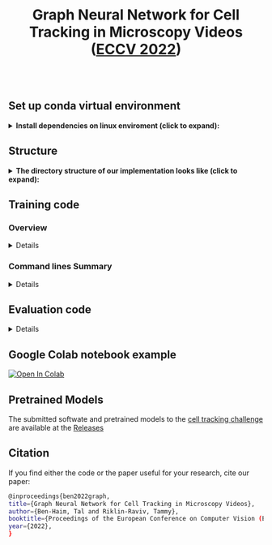 <div align="center">

# Graph Neural Network for Cell Tracking in Microscopy Videos ([ECCV 2022](https://www.springerprofessional.de/graph-neural-network-for-cell-tracking-in-microscopy-videos/23632850))
</div>

</div>
<br><br>

## Set up conda virtual environment
<details>
<summary><b>Install dependencies on linux enviroment (click to expand):</b></summary>
we provide conda envrioment setup dependencies - if you are not familiar with conda, please read about before starting

```yaml
# Enter to the code folder
cd cell-tracker-gnn

# create conda environment python=3.8 pytorch==1.8.0 torchvision==0.9.0 cudatoolkit=11.1 faiss-gpu pytorch-lightning==1.4.9
conda create --name cell-tracking-challenge --file requirements-conda.txt
conda activate cell-tracking-challenge

# install other requirements
pip install -r requirements.txt

# install other requirements
python setup.py install
```
</details>

## Structure
<details>
<summary><b>The directory structure of our implementation looks like (click to expand):</b></summary>

```
├── configs                 <- Hydra configuration files
│   ├── callbacks               <- Callbacks configs
│   ├── datamodule              <- Datamodule configs
│   ├── feat_extract            <- Feature extraction configs
│   ├── logger                  <- Logger configs
│   ├── metric_learning         <- Metric learning configs
│   ├── model                   <- Model configs
│   ├── trainer                 <- Trainer configs
│   │
│   ├── config.yaml             <- Main project configuration file
│
├── data                    <- Project data
│
├── logs                    <- Logs generated by Hydra and PyTorch Lightning loggers
│
├── outputs                 <- Outputs generated by Hydra and tensorboard loggers when training deep metric learning model
│
│
├── src
│   ├── callbacks                   <- Lightning callbacks
│   ├── datamodules                 <- Lightning datamodules and dataset files used
│   │   ├── datasets                             <- Graph Dataset implementation
│   │   │   └── graph_dataset.py                          <- Graph Dataset implementation
│   │   ├── extract_features                     <- Extract  features used for graph
│   │   │   ├── preprocess_seq2graph_2d.py                <- Extract  features for 2d dataset with full segmentation
│   │   │   ├── preprocess_seq2graph_3D.py                <- Extract  features for 3d dataset
│   │   │   └── preprocess_seq2graph_patch_based.py       <- Extract  features for 2d dataset with markers annotations
│   │   ├── celltrack_datamodule.py              <- Lightning datamodules implementing split for train, valid and test using separate sequences for each
│   │   └── celltrack_datamodule_mulSeq.py       <- Lightning datamodules implementing split for train, valid and test using combine sequences for each
│   │
│   ├── metrics                     <- Lightning metrics use to track performances
│   ├── models                      <- Lightning model + PyTorch models +  PyTorch Geometric model
│   │   ├── modules                             <- models implementation
│   │   │   ├── celltrack_model.py                        <- complete model implementation
│   │   │   ├── edge_mpnn.py                              <- Edge-oriented message passing implementation
│   │   │   ├── mlp.py                                    <- multilayer perceptron implementation
│   │   │   └── pdn_conv.py                               <- PDN-Conv implementation
│   │   └── celltrack_plmodel.py                <- Lightning model implementing training routine
│   ├── utils                   <- Utility scripts
│   │   └── utils.py                            <- Utils features
│   │
│   └── train.py                                <- Training pipeline
│
├── src_metric_learning
│   ├── Data               <- Data modules - datasets and sampler
│   │   ├── dataset_2D.py       <- Implemetation of 2D dataset
│   │   ├── dataset_3D.py       <- Implemetation of 3D dataset
│   │   └── sampler.py          <- Implemetation of sampler used for batch construction
│   ├── modules                 <- Pytorch models
│   │   ├── resnet_2d           <- Implemetation of ResNet for 2D dataset
│   │   │   ├── resnet.py             <- Final models
│   │   │   └── utils_resnet.py       <- Multiple ResNet blocks and models Implemetation
│   │   ├── resnet_3d           <- Implemetation of ResNet for 3D dataset
│   │   │   ├── resnet.py             <- Final models
│   └── └── └── utils_resnet.py       <- Multiple ResNet blocks and models Implemetation
│
├── LICENSE                 <- Attribution-NonCommercial 4.0 International
├── README.md               <- All information
│
├── requirements.txt              <- File for installing python dependencies (specification of dependencies)
├── requirements-conda.txt        <- File for conda environment creation (specification of dependencies)
│
├── run.py                             <- Run training of the complete model with any pipeline configuration of 'configs/config.yaml'
├── run_feat_extract.py                <- Run feature extraction pipeline 'configs/feat_extract/feat_extract.yaml' configuration file
└── run_train_metric_learning.py       <- Run training of any settings using 'configs/metric_learning/...' configuration files
```
</details>

## Training code

  
### Overview
<details>
  
Our code consists of 3 run files located on the 'home' directory of the project -```run.py```, ```run_feat_extract.py```, and ```run_train_metric_learning.py```- dividing our project into 3 parts namely 'complete model', 'feature extraction', and 'metric learning', respectively. An overview of each is provided in the next few sentences:
- **Metric Learning**: is responsible for training a model for extracting features using the Pytorch Metric Learning library and building using a separate source code.(see src_metric_learning in  [#Project Structure](#project-structure)). Before running this part, we should generate CSV files consisting of relevant information about the cells, used by the datasets in metric learning training.
- **Feature Extraction**: After training a discriminative model to extract features, we are extracting features used later to build our graphs.
- **Complete Model**: When all the required data is ready, we can use it to train a graph neural network model as presented in the main paper.
<br>
</details>
  
### Command lines Summary
 <details>

We summarize all the relevant command lines to produce a run, an explanation for each variable is provided in **Training code** Section below.
```yaml
 export CUDA_VISIBLE_DEVICES=0 # select GPU number

# run feat_extract for metric learning -
python run_feat_extract.py params.input_images="/allen/aics/assay-dev/users/Filip/Data/gnn-tracking/nucmorph_data/Training/goldilocks" params.input_masks="/allen/aics/assay-dev/users/Filip/Data/gnn-tracking/nucmorph_data/Training/goldilocks" params.input_seg="/allen/aics/assay-dev/users/Filip/Data/gnn-tracking/nucmorph_data/Training/goldilocks" params.output_csv="/allen/aics/assay-dev/users/Filip/Data/gnn-tracking/nucmorph_data/basic_features" params.sequences=['01'] params.seg_dir='_GT/TRA' params.basic=True

# run metric learning training -
python run_train_metric_learning.py dataset.kwargs.data_dir_img="/allen/aics/assay-dev/users/Filip/Data/gnn-tracking/nucmorph_data/Training/goldilocks" dataset.kwargs.data_dir_mask="/allen/aics/assay-dev/users/Filip/Data/gnn-tracking/nucmorph_data/Training/goldilocks" dataset.kwargs.dir_csv="/allen/aics/assay-dev/users/Filip/Data/gnn-tracking/nucmorph_data/basic_features/goldilocks" dataset.kwargs.subdir_mask='GT/TRA'

# run feat_extract for cell tracking training -
python run_feat_extract.py params.input_images="/allen/aics/assay-dev/users/Filip/Data/gnn-tracking/nucmorph_data/Training/goldilocks" params.input_masks="/allen/aics/assay-dev/users/Filip/Data/gnn-tracking/nucmorph_data/Training/goldilocks" params.input_seg="/allen/aics/assay-dev/users/Filip/Data/gnn-tracking/nucmorph_data/Training/goldilocks" params.output_csv="/allen/aics/assay-dev/users/Filip/Data/gnn-tracking/nucmorph_data/ct_features" params.sequences=['01']  params.seg_dir='_GT/TRA' params.basic=False params.input_model="/allen/aics/modeling/ritvik/projects/cell-tracker-gnn/outputs/2023-01-10/16-20-43/all_params.pth"

# cell tracking training run
python run.py datamodule.dataset_params.main_path="/allen/aics/assay-dev/users/Filip/Data/gnn-tracking/nucmorph_data/ct_features/goldilocks" datamodule.dataset_params.exp_name="2D_SIM"
```
</details>


## Evaluation code
<details>
 
To run evaluation, we provide an example script (submitted to CTC) and all the relevant files to run our code in ```src/inference``` folder, details below:
```
# our model needs CSVs, so let's create from image and segmentation.
python src/inference/preprocess_seq2graph_clean.py -cs 40 -ii "/allen/aics/assay-dev/users/Filip/Data/gnn-tracking/nucmorph_data/Test/goldilocks/01" -iseg "/allen/aics/assay-dev/users/Filip/Data/gnn-tracking/nucmorph_data/Test/goldilocks/01_GT/TRA" -im "/allen/aics/modeling/ritvik/projects/cell-tracker-gnn/outputs/2022-11-24/11-26-48/all_params.pth" -oc "/allen/aics/assay-dev/users/Filip/Data/gnn-tracking/nucmorph_data/Test/goldilocks/01_CSV"

# export pythonpath
export PYTHONPATH=.

# run the prediction
python src/inference/inference_clean.py -mp "/allen/aics/modeling/ritvik/projects/cell-tracker-gnn/logs/runs/2023-01-11/13-36-40/checkpoints/epoch=72.ckpt" -ns "01" -oc "/allen/aics/assay-dev/users/Filip/Data/gnn-tracking/nucmorph_data/Test/goldilocks/"

# postprocess
python src/inference/postprocess_clean.py -modality "2D" -iseg "/allen/aics/assay-dev/users/Filip/Data/gnn-tracking/nucmorph_data/Test/goldilocks/01_GT/TRA" -oi "/allen/aics/assay-dev/users/Filip/Data/gnn-tracking/nucmorph_data/Test/goldilocks/01_RES_inference"

rm -r "${DATASET}/${SEQUENCE}_CSV" "${DATASET}/${SEQUENCE}_RES_inference" "${DATASET}/${SEQUENCE}_SEG_RES"
```
You should create the same script as above with the relevant parameters to trained models (which are elaborated above how to produce), In comments, we explain each variable. Please refer to the main paper and read about the segmentation algorithms used.
Please refer to read about evaluation-methodology of the challenge here http://celltrackingchallenge.net/evaluation-methodology/ - it is also provided with the Command-line software packages that implement the TRA measure (publicly available in the link)

</details>

## Google Colab notebook example
 [![Open In Colab](https://colab.research.google.com/assets/colab-badge.svg)](https://colab.research.google.com/github/talbenha/cell-tracker-gnn/blob/main/notebooks/training_example.ipynb)
## Pretrained Models
  The submitted softwate and pretrained models to the [cell tracking challenge](http://celltrackingchallenge.net/) are available at the [Releases](https://github.com/talbenha/cell-tracker-gnn/releases)

## Citation
If you find either the code or the paper useful for your research, cite our paper:
```sh
@inproceedings{ben2022graph,
title={Graph Neural Network for Cell Tracking in Microscopy Videos},
author={Ben-Haim, Tal and Riklin-Raviv, Tammy},
booktitle={Proceedings of the European Conference on Computer Vision (ECCV)},
year={2022},
}
```
